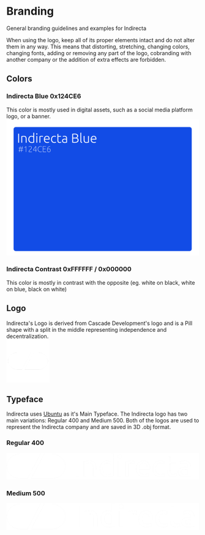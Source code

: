 # Branding
General branding guidelines and examples for Indirecta

When using the logo, keep all of its proper elements intact and do not alter them in any way. This means that distorting, 
stretching, changing colors, changing fonts, adding or removing any part of the logo, 
cobranding with another company or the addition of extra effects are forbidden.

## Colors
### Indirecta Blue 0x124CE6
This color is mostly used in digital assets, such as a social media platform logo, or a banner.
![Indirecta Blue](https://raw.githubusercontent.com/Indirecta-Technologies/branding/main/indirectablue.png)
### Indirecta Contrast 0xFFFFFF / 0x000000
This color is mostly in contrast with the opposite (eg. white on black, white on blue, black on white)

## Logo
Indirecta's Logo is derived from Cascade Development's logo and is a Pill shape with a split in the middle representing independence and decentralization.  
![Pill](https://raw.githubusercontent.com/Indirecta-Technologies/branding/main/indirectalogopill.png)

## Typeface
Indirecta uses [Ubuntu](https://design.ubuntu.com/font/) as it's Main Typeface.
The Indirecta logo has two main variations: Regular 400 and Medium 500.
Both of the logos are used to represent the Indirecta company and are saved in 3D .obj format.

### Regular 400  
![Regular400](https://raw.githubusercontent.com/Indirecta-Technologies/branding/main/indirectalogoregular400.png)

### Medium 500  
![Medium500](https://raw.githubusercontent.com/Indirecta-Technologies/branding/main/indirectalogomedium500.png)
